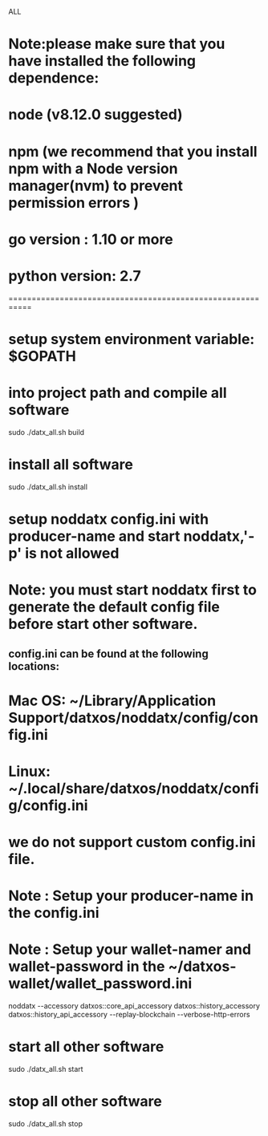 ALL


# Note:please make sure that you have installed the following dependence:
# node (v8.12.0 suggested)
# npm (we recommend that you install npm with a Node version manager(nvm) to prevent permission errors )
# go version : 1.10 or more
# python version: 2.7 
===========================================================

# setup system environment variable: $GOPATH
# into project path and compile all software

sudo ./datx_all.sh build

# install all software

sudo ./datx_all.sh install

# setup noddatx config.ini with producer-name and start noddatx,'-p' is not allowed 
# Note:  you must start noddatx first to generate the default config file before start other software.

## config.ini can be found at the following locations:
#       Mac OS: ~/Library/Application Support/datxos/noddatx/config/config.ini
#       Linux: ~/.local/share/datxos/noddatx/config/config.ini

# we do not support custom config.ini file.
# Note : Setup your producer-name in the config.ini
# Note : Setup your wallet-namer and wallet-password  in the ~/datxos-wallet/wallet_password.ini
noddatx --accessory  datxos::core_api_accessory datxos::history_accessory datxos::history_api_accessory --replay-blockchain --verbose-http-errors

# start all other software
sudo ./datx_all.sh start

# stop all other software
sudo ./datx_all.sh stop


